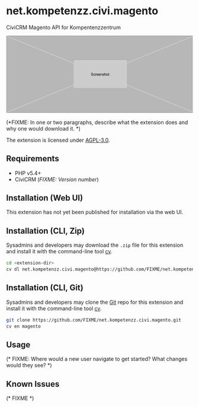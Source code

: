 # net.kompetenzz.civi.magento
CiviCRM Magento API for Kompentenzzentrum

![Screenshot](/images/screenshot.png)

(*FIXME: In one or two paragraphs, describe what the extension does and why one would download it. *)

The extension is licensed under [AGPL-3.0](LICENSE.txt).

## Requirements

* PHP v5.4+
* CiviCRM (*FIXME: Version number*)

## Installation (Web UI)

This extension has not yet been published for installation via the web UI.

## Installation (CLI, Zip)

Sysadmins and developers may download the `.zip` file for this extension and
install it with the command-line tool [cv](https://github.com/civicrm/cv).

```bash
cd <extension-dir>
cv dl net.kompetenzz.civi.magento@https://github.com/FIXME/net.kompetenzz.civi.magento/archive/master.zip
```

## Installation (CLI, Git)

Sysadmins and developers may clone the [Git](https://en.wikipedia.org/wiki/Git) repo for this extension and
install it with the command-line tool [cv](https://github.com/civicrm/cv).

```bash
git clone https://github.com/FIXME/net.kompetenzz.civi.magento.git
cv en magento
```

## Usage

(* FIXME: Where would a new user navigate to get started? What changes would they see? *)

## Known Issues

(* FIXME *)
